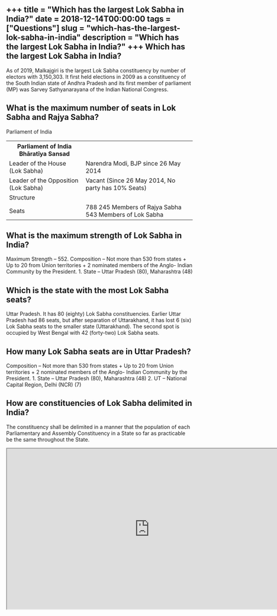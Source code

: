 +++
title = "Which has the largest Lok Sabha in India?"
date = 2018-12-14T00:00:00
tags = ["Questions"]
slug = "which-has-the-largest-lok-sabha-in-india"
description = "Which has the largest Lok Sabha in India?"
+++
Which has the largest Lok Sabha in India?
-----------------------------------------

As of 2019, Malkajgiri is the largest Lok Sabha constituency by number of electors with 3,150,303. It first held elections in 2009 as a constituency of the South Indian state of Andhra Pradesh and its first member of parliament (MP) was Sarvey Sathyanarayana of the Indian National Congress.

What is the maximum number of seats in Lok Sabha and Rajya Sabha?
-----------------------------------------------------------------

Parliament of India

<table><tr><th>Parliament of India Bhāratīya Sansad</th></tr><tr><td>Leader of the House (Lok Sabha)</td><td>Narendra Modi, BJP since 26 May 2014</td></tr><tr><td>Leader of the Opposition (Lok Sabha)</td><td>Vacant (Since 26 May 2014, No party has 10% Seats)</td></tr><tr><td>Structure</td></tr><tr><td>Seats</td><td>788 245 Members of Rajya Sabha 543 Members of Lok Sabha</td></tr></table>

What is the maximum strength of Lok Sabha in India?
---------------------------------------------------

Maximum Strength – 552. Composition – Not more than 530 from states + Up to 20 from Union territories + 2 nominated members of the Anglo- Indian Community by the President. 1. State – Uttar Pradesh (80), Maharashtra (48)

Which is the state with the most Lok Sabha seats?
-------------------------------------------------

Uttar Pradesh. It has 80 (eighty) Lok Sabha constituencies. Earlier Uttar Pradesh had 86 seats, but after separation of Uttarakhand, it has lost 6 (six) Lok Sabha seats to the smaller state (Uttarakhand). The second spot is occupied by West Bengal with 42 (forty-two) Lok Sabha seats.

How many Lok Sabha seats are in Uttar Pradesh?
----------------------------------------------

Composition – Not more than 530 from states + Up to 20 from Union territories + 2 nominated members of the Anglo- Indian Community by the President. 1. State – Uttar Pradesh (80), Maharashtra (48) 2. UT – National Capital Region, Delhi (NCR) (7)

How are constituencies of Lok Sabha delimited in India?
-------------------------------------------------------

The constituency shall be delimited in a manner that the population of each Parliamentary and Assembly Constituency in a State so far as practicable be the same throughout the State.

<iframe allow="accelerometer; autoplay; clipboard-write; encrypted-media; gyroscope; picture-in-picture" allowfullscreen="" class="__youtube_prefs__  epyt-is-override  no-lazyload" data-no-lazy="1" data-origheight="433" data-origwidth="770" data-skipgform_ajax_framebjll="" height="433" id="_ytid_55651" loading="lazy" src="https://www.youtube.com/embed/rCojdGhNVOM?enablejsapi=1&autoplay=0&cc_load_policy=0&cc_lang_pref=&iv_load_policy=1&loop=0&modestbranding=0&rel=1&fs=1&playsinline=0&autohide=2&theme=dark&color=red&controls=1&" title="YouTube player" width="770"></iframe>
